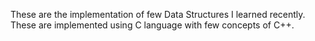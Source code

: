 These are the implementation of few Data Structures I learned recently. 
These are implemented using C language with few concepts of C++.
